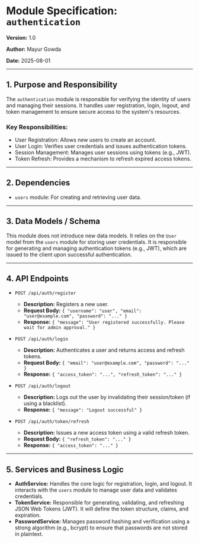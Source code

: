 # Module Specification: `authentication`

**Version:** 1.0

**Author:** Mayur Gowda

**Date:** 2025-08-01

---

## 1. Purpose and Responsibility

The `authentication` module is responsible for verifying the identity of users and managing their sessions. It handles user registration, login, logout, and token management to ensure secure access to the system's resources.

### Key Responsibilities:
- User Registration: Allows new users to create an account.
- User Login: Verifies user credentials and issues authentication tokens.
- Session Management: Manages user sessions using tokens (e.g., JWT).
- Token Refresh: Provides a mechanism to refresh expired access tokens.

---

## 2. Dependencies

- `users` module: For creating and retrieving user data.

---

## 3. Data Models / Schema

This module does not introduce new data models. It relies on the `User` model from the `users` module for storing user credentials. It is responsible for generating and managing authentication tokens (e.g., JWT), which are issued to the client upon successful authentication.

---

## 4. API Endpoints

- `POST /api/auth/register`
  - **Description:** Registers a new user.
  - **Request Body:** `{ "username": "user", "email": "user@example.com", "password": "..." }`
  - **Response:** `{ "message": "User registered successfully. Please wait for admin approval." }`

- `POST /api/auth/login`
  - **Description:** Authenticates a user and returns access and refresh tokens.
  - **Request Body:** `{ "email": "user@example.com", "password": "..." }`
  - **Response:** `{ "access_token": "...", "refresh_token": "..." }`

- `POST /api/auth/logout`
  - **Description:** Logs out the user by invalidating their session/token (if using a blacklist).
  - **Response:** `{ "message": "Logout successful" }`

- `POST /api/auth/token/refresh`
  - **Description:** Issues a new access token using a valid refresh token.
  - **Request Body:** `{ "refresh_token": "..." }`
  - **Response:** `{ "access_token": "..." }`

---

## 5. Services and Business Logic

- **AuthService:** Handles the core logic for registration, login, and logout. It interacts with the `users` module to manage user data and validates credentials.
- **TokenService:** Responsible for generating, validating, and refreshing JSON Web Tokens (JWT). It will define the token structure, claims, and expiration.
- **PasswordService:** Manages password hashing and verification using a strong algorithm (e.g., bcrypt) to ensure that passwords are not stored in plaintext.
